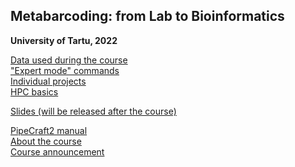 ## Metabarcoding: from Lab to Bioinformatics
**University of Tartu, 2022**

[Data used during the course](https://github.com/Mycology-Microbiology-Center/Metabarcoding2022/tree/main/data)<br/>
["Expert mode" commands](expert.md)<br/>
[Individual projects](projects.md)<br/>
[HPC basics](hpc.md)<br/>

[Slides (will be released after the course)](slides.md)<br/>

[PipeCraft2 manual](https://pipecraft2-manual.readthedocs.io/en/latest/index.html)<br/>
[About the course](about.md)<br/>
[Course announcement](https://ut.ee/en/content/metabarcoding-lab-bioinformatics)<br/>
